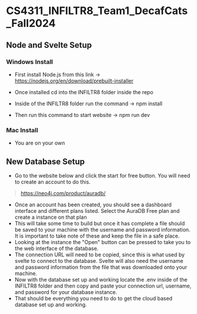 # CS4311_INFILTR8_Team1_DecafCats_Fall2024

## Node and Svelte Setup

### Windows Install
- First install Node.js from this link -> https://nodejs.org/en/download/prebuilt-installer

- Once installed cd into the INFILTR8 folder inside the repo

- Inside of the INFILTR8 folder run the command -> npm install

- Then run this command to start website -> npm run dev

### Mac Install
- You are on your own

## New Database Setup
- Go to the website below and click the start for free button. You will need to create an account to do this.
> https://neo4j.com/product/auradb/
- Once an account has been created, you should see a dashboard interface and different plans listed. Select the AuraDB Free plan and create a instance on that plan
- This will take some time to build but once it has complete a file should be saved to your machine with the username and password information. It is important to take note of these and keep the file in a safe place.
- Looking at the instance the "Open" button can be pressed to take you to the web interface of the database.
- The connection URL will need to be copied, since this is what used by svelte to connect to the database. Svelte will also need the username and password information from the file that was downloaded onto your machine.
- Now with the database set up and working locate the .env inside of the INFILTR8 folder and then copy and paste your connection url, username, and password for your database instance.
- That should be everything you need to do to get the cloud based database set up and working. 